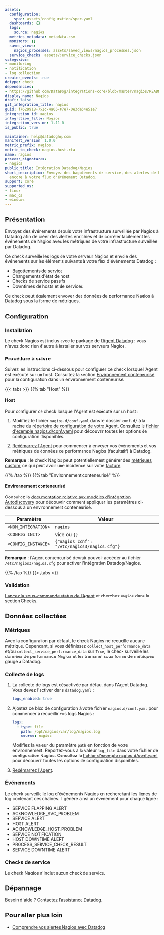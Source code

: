 ```yaml
---
assets:
  configuration:
    spec: assets/configuration/spec.yaml
  dashboards: {}
  logs:
    source: nagios
  metrics_metadata: metadata.csv
  monitors: {}
  saved_views:
    nagios_processes: assets/saved_views/nagios_processes.json
  service_checks: assets/service_checks.json
categories:
- monitoring
- notification
- log collection
creates_events: true
ddtype: check
dependencies:
- https://github.com/DataDog/integrations-core/blob/master/nagios/README.md
display_name: Nagios
draft: false
git_integration_title: nagios
guid: f7629918-751c-4a05-87e7-0e3de34e51e7
integration_id: nagios
integration_title: Nagios
integration_version: 1.11.0
is_public: true

maintainer: help@datadoghq.com
manifest_version: 1.0.0
metric_prefix: nagios.
metric_to_check: nagios.host.rta
name: nagios
process_signatures:
- nagios
public_title: Intégration Datadog/Nagios
short_description: Envoyez des bagotements de service, des alertes de host et plus
  encore à votre flux d'événement Datadog.
support: core
supported_os:
- linux
- mac_os
- windows
---
```




## Présentation

Envoyez des événements depuis votre infrastructure surveillée par Nagios à Datadog afin de créer des alertes enrichies et de corréler facilement les événements de Nagios avec les métriques de votre infrastructure surveillée par Datadog.

Ce check surveille les logs de votre serveur Nagios et envoie des événements sur les éléments suivants à votre flux d'événements Datadog :

- Bagottements de service
- Changements d'état de host
- Checks de service passifs
- Downtimes de hosts et de services

Ce check peut également envoyer des données de performance Nagios à Datadog sous la forme de métriques.

## Configuration

### Installation

Le check Nagios est inclus avec le package de l'[Agent Datadog][1] : vous n'avez donc rien d'autre à installer sur vos serveurs Nagios.

### Procédure à suivre

Suivez les instructions ci-dessous pour configurer ce check lorsque l'Agent est exécuté sur un host. Consultez la section [Environnement conteneurisé](#environnement-conteneurise) pour la configuration dans un environnement conteneurisé.

{{< tabs >}}
{{% tab "Host" %}}

#### Host

Pour configurer ce check lorsque l'Agent est exécuté sur un host :

1. Modifiez le fichier `nagios.d/conf.yaml` dans le dossier `conf.d/` à la racine du [répertoire de configuration de votre Agent][1]. Consultez le [fichier d'exemple nagios.d/conf.yaml][2] pour découvrir toutes les options de configuration disponibles.

2. [Redémarrez l'Agent][3] pour commencer à envoyer vos événements et vos métriques de données de performance Nagios (facultatif) à Datadog.

**Remarque** : le check Nagios peut potentiellement générer des [métriques custom][4], ce qui peut avoir une incidence sur votre [facture][5].

[1]: https://docs.datadoghq.com/fr/agent/guide/agent-configuration-files/#agent-configuration-directory
[2]: https://github.com/DataDog/integrations-core/blob/master/nagios/datadog_checks/nagios/data/conf.yaml.example
[3]: https://docs.datadoghq.com/fr/agent/guide/agent-commands/#start-stop-and-restart-the-agent
[4]: https://docs.datadoghq.com/fr/developers/metrics/custom_metrics/
[5]: https://docs.datadoghq.com/fr/account_management/billing/custom_metrics/
{{% /tab %}}
{{% tab "Environnement conteneurisé" %}}

#### Environnement conteneurisé

Consultez la [documentation relative aux modèles d'intégration Autodiscovery][1] pour découvrir comment appliquer les paramètres ci-dessous à un environnement conteneurisé.

| Paramètre            | Valeur                                        |
| -------------------- | -------------------------------------------- |
| `<NOM_INTÉGRATION>` | `nagios`                                     |
| `<CONFIG_INIT>`      | vide ou `{}`                                |
| `<CONFIG_INSTANCE>`  | `{"nagios_conf": "/etc/nagios3/nagios.cfg"}` |

**Remarque** : l'Agent conteneurisé devrait pouvoir accéder au fichier `/etc/nagios3/nagios.cfg` pour activer l'intégration Datadog/Nagios.

[1]: https://docs.datadoghq.com/fr/agent/kubernetes/integrations/
{{% /tab %}}
{{< /tabs >}}

### Validation

[Lancez la sous-commande status de l'Agent][2] et cherchez `nagios` dans la section Checks.

## Données collectées

### Métriques

Avec la configuration par défaut, le check Nagios ne recueille aucune métrique. Cependant, si vous définissez `collect_host_performance_data` et/ou `collect_service_performance_data` sur `True`, le check surveille les données de performance Nagios et les transmet sous forme de métriques gauge à Datadog.

### Collecte de logs

1. La collecte de logs est désactivée par défaut dans l'Agent Datadog. Vous devez l'activer dans `datadog.yaml` :

    ```yaml
    logs_enabled: true
    ```

2. Ajoutez ce bloc de configuration à votre fichier `nagios.d/conf.yaml` pour commencer à recueillir vos logs Nagios :

    ```yaml
    logs:
      - type: file
        path: /opt/nagios/var/log/nagios.log
        source: nagios
    ```

    Modifiez la valeur du paramètre `path` en fonction de votre environnement. Reportez-vous à la valeur `log_file` dans votre fichier de configuration Nagios. Consultez le [fichier d'exemple nagios.d/conf.yaml][3] pour découvrir toutes les options de configuration disponibles.

3. [Redémarrez l'Agent][4].

### Événements

Le check surveille le log d'événements Nagios en recherchant les lignes de log contenant ces chaînes. Il génère ainsi un événement pour chaque ligne :

- SERVICE FLAPPING ALERT
- ACKNOWLEDGE_SVC_PROBLEM
- SERVICE ALERT
- HOST ALERT
- ACKNOWLEDGE_HOST_PROBLEM
- SERVICE NOTIFICATION
- HOST DOWNTIME ALERT
- PROCESS_SERVICE_CHECK_RESULT
- SERVICE DOWNTIME ALERT

### Checks de service

Le check Nagios n'inclut aucun check de service.

## Dépannage

Besoin d'aide ? Contactez [l'assistance Datadog][5].

## Pour aller plus loin

- [Comprendre vos alertes Nagios avec Datadog][6]


[1]: https://app.datadoghq.com/account/settings#agent
[2]: https://docs.datadoghq.com/fr/agent/guide/agent-commands/#agent-status-and-information
[3]: https://github.com/DataDog/integrations-core/blob/master/nagios/datadog_checks/nagios/data/conf.yaml.example
[4]: https://docs.datadoghq.com/fr/agent/guide/agent-commands/#start-stop-and-restart-the-agent
[5]: https://docs.datadoghq.com/fr/help/
[6]: https://www.datadoghq.com/blog/nagios-monitoring
